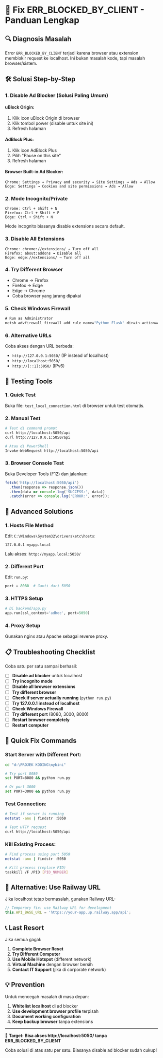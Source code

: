 # 🚨 Fix ERR_BLOCKED_BY_CLIENT - Panduan Lengkap

## 🔍 Diagnosis Masalah

Error `ERR_BLOCKED_BY_CLIENT` terjadi karena browser atau extension memblokir request ke localhost. Ini bukan masalah kode, tapi masalah browser/sistem.

## 🛠️ Solusi Step-by-Step

### 1. **Disable Ad Blocker** (Solusi Paling Umum)

#### uBlock Origin:
1. Klik icon uBlock Origin di browser
2. Klik tombol power (disable untuk site ini)
3. Refresh halaman

#### AdBlock Plus:
1. Klik icon AdBlock Plus
2. Pilih "Pause on this site"
3. Refresh halaman

#### Browser Built-in Ad Blocker:
```
Chrome: Settings → Privacy and security → Site Settings → Ads → Allow
Edge: Settings → Cookies and site permissions → Ads → Allow
```

### 2. **Mode Incognito/Private**
```
Chrome: Ctrl + Shift + N
Firefox: Ctrl + Shift + P
Edge: Ctrl + Shift + N
```
Mode incognito biasanya disable extensions secara default.

### 3. **Disable All Extensions**
```
Chrome: chrome://extensions/ → Turn off all
Firefox: about:addons → Disable all
Edge: edge://extensions/ → Turn off all
```

### 4. **Try Different Browser**
- Chrome → Firefox
- Firefox → Edge  
- Edge → Chrome
- Coba browser yang jarang dipakai

### 5. **Check Windows Firewall**
```cmd
# Run as Administrator
netsh advfirewall firewall add rule name="Python Flask" dir=in action=allow protocol=TCP localport=5050
```

### 6. **Alternative URLs**
Coba akses dengan URL berbeda:
- `http://127.0.0.1:5050/` (IP instead of localhost)
- `http://localhost:5050/`
- `http://[::1]:5050/` (IPv6)

## 🧪 Testing Tools

### 1. **Quick Test**
Buka file: `test_local_connection.html` di browser untuk test otomatis.

### 2. **Manual Test**
```bash
# Test di command prompt
curl http://localhost:5050/api
curl http://127.0.0.1:5050/api

# Atau di PowerShell
Invoke-WebRequest http://localhost:5050/api
```

### 3. **Browser Console Test**
Buka Developer Tools (F12) dan jalankan:
```javascript
fetch('http://localhost:5050/api')
  .then(response => response.json())
  .then(data => console.log('SUCCESS:', data))
  .catch(error => console.log('ERROR:', error));
```

## 🔧 Advanced Solutions

### 1. **Hosts File Method**
Edit `C:\Windows\System32\drivers\etc\hosts`:
```
127.0.0.1 myapp.local
```
Lalu akses: `http://myapp.local:5050/`

### 2. **Different Port**
Edit `run.py`:
```python
port = 8080  # Ganti dari 5050
```

### 3. **HTTPS Setup**
```python
# Di backend/app.py
app.run(ssl_context='adhoc', port=5050)
```

### 4. **Proxy Setup**
Gunakan nginx atau Apache sebagai reverse proxy.

## 📋 Troubleshooting Checklist

Coba satu per satu sampai berhasil:

- [ ] **Disable ad blocker** untuk localhost
- [ ] **Try incognito mode**
- [ ] **Disable all browser extensions**
- [ ] **Try different browser**
- [ ] **Check if server actually running** (`python run.py`)
- [ ] **Try 127.0.0.1 instead of localhost**
- [ ] **Check Windows Firewall**
- [ ] **Try different port** (8080, 3000, 8000)
- [ ] **Restart browser completely**
- [ ] **Restart computer**

## 🎯 Quick Fix Commands

### Start Server with Different Port:
```bash
cd "d:\PROJEK KODING\mybini"

# Try port 8080
set PORT=8080 && python run.py

# Or port 3000
set PORT=3000 && python run.py
```

### Test Connection:
```bash
# Test if server is running
netstat -ano | findstr :5050

# Test HTTP request
curl http://localhost:5050/api
```

### Kill Existing Process:
```bash
# Find process using port 5050
netstat -ano | findstr :5050

# Kill process (replace PID)
taskkill /F /PID [PID_NUMBER]
```

## 🚀 Alternative: Use Railway URL

Jika localhost tetap bermasalah, gunakan Railway URL:
```javascript
// Temporary fix: use Railway URL for development
this.API_BASE_URL = 'https://your-app.up.railway.app/api';
```

## 📞 Last Resort

Jika semua gagal:

1. **Complete Browser Reset**
2. **Try Different Computer**
3. **Use Mobile Hotspot** (different network)
4. **Virtual Machine** dengan browser bersih
5. **Contact IT Support** (jika di corporate network)

## 💡 Prevention

Untuk mencegah masalah di masa depan:

1. **Whitelist localhost** di ad blocker
2. **Use development browser profile** terpisah
3. **Document working configuration**
4. **Keep backup browser** tanpa extensions

---

**🎯 Target: Bisa akses http://localhost:5050/ tanpa ERR_BLOCKED_BY_CLIENT**

Coba solusi di atas satu per satu. Biasanya disable ad blocker sudah cukup!